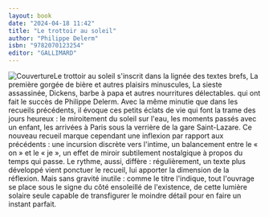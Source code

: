 ```yaml
---
layout: book
date: "2024-04-18 11:42"
title: "Le trottoir au soleil"
author: "Philippe Delerm"
isbn: "9782070123254"
editor: "GALLIMARD"
---
```

![Couverture](/img/9782070123254.jpeg)Le trottoir au soleil s'inscrit dans la lignée des textes brefs, La première gorgée de bière et autres plaisirs minuscules, La sieste assassinée, Dickens, barbe à papa et autres nourritures délectables. qui ont fait le succès de Philippe Delerm. Avec la même minutie que dans les recueils précédents, il évoque ces petits éclats de vie qui font la trame des jours heureux : le miroitement du soleil sur l'eau, les moments passés avec un enfant, les arrivées à Paris sous la verrière de la gare Saint-Lazare.
Ce nouveau recueil marque cependant une inflexion par rapport aux précédents : une incursion discrète vers l'intime, un balancement entre le « on » et le « je », un effet de miroir subtilement nostalgique à propos du temps qui passe. Le rythme, aussi, diffère : régulièrement, un texte plus développé vient ponctuer le recueil, lui apporter la dimension de la réflexion. Mais sans gravité inutile : comme le titre l'indique, tout l'ouvrage se place sous le signe du côté ensoleillé de l'existence, de cette lumière solaire seule capable de transfigurer le moindre détail pour en faire un instant parfait.
